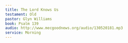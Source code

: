 ```yaml
---
title: The Lord Knows Us
testament: Old
pastor: Glyn Williams
book: Psalm 139
audio: http://www.mecgoodnews.org/audio/130520181.mp3
service: Morning
---
```

